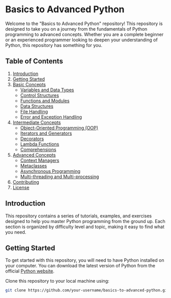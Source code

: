 # Basics to Advanced Python

Welcome to the "Basics to Advanced Python" repository! This repository is designed to take you on a journey from the fundamentals of Python programming to advanced concepts. Whether you are a complete beginner or an experienced programmer looking to deepen your understanding of Python, this repository has something for you.

## Table of Contents

1. [Introduction](#introduction)
2. [Getting Started](#getting-started)
3. [Basic Concepts](#basic-concepts)
    - [Variables and Data Types](#variables-and-data-types)
    - [Control Structures](#control-structures)
    - [Functions and Modules](#functions-and-modules)
    - [Data Structures](#data-structures)
    - [File Handling](#file-handling)
    - [Error and Exception Handling](#error-and-exception-handling)
4. [Intermediate Concepts](#intermediate-concepts)
    - [Object-Oriented Programming (OOP)](#object-oriented-programming-oop)
    - [Iterators and Generators](#iterators-and-generators)
    - [Decorators](#decorators)
    - [Lambda Functions](#lambda-functions)
    - [Comprehensions](#comprehensions)
5. [Advanced Concepts](#advanced-concepts)
    - [Context Managers](#context-managers)
    - [Metaclasses](#metaclasses)
    - [Asynchronous Programming](#asynchronous-programming)
    - [Multi-threading and Multi-processing](#multi-threading-and-multi-processing)
6. [Contributing](#contributing)
7. [License](#license)

## Introduction

This repository contains a series of tutorials, examples, and exercises designed to help you master Python programming from the ground up. Each section is organized by difficulty level and topic, making it easy to find what you need.

## Getting Started

To get started with this repository, you will need to have Python installed on your computer. You can download the latest version of Python from the official [Python website](https://www.python.org/).

Clone this repository to your local machine using:
```bash
git clone https://github.com/your-username/basics-to-advanced-python.git
